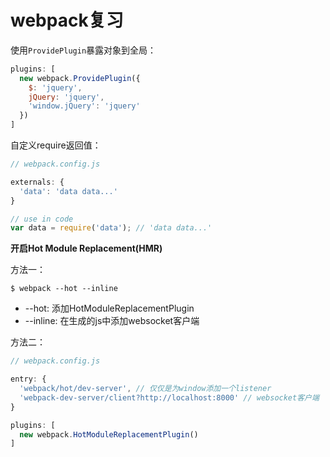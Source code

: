 # webpack复习

使用`ProvidePlugin`暴露对象到全局：

```javascript
plugins: [
  new webpack.ProvidePlugin({
    $: 'jquery',
    jQuery: 'jquery',
    'window.jQuery': 'jquery'
  })
]
```

自定义require返回值：

```javascript
// webpack.config.js

externals: {
  'data': 'data data...'
}

// use in code
var data = require('data'); // 'data data...'
```

**开启Hot Module Replacement(HMR)**

方法一：

    $ webpack --hot --inline

* --hot: 添加HotModuleReplacementPlugin
* --inline: 在生成的js中添加websocket客户端

方法二：

```javascript
// webpack.config.js

entry: {
  'webpack/hot/dev-server', // 仅仅是为window添加一个listener
  'webpack-dev-server/client?http://localhost:8000' // websocket客户端
}

plugins: [
  new webpack.HotModuleReplacementPlugin()
]

```
